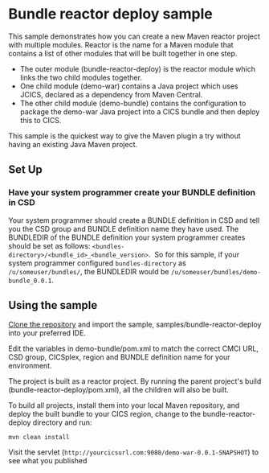 # Bundle reactor deploy sample
This sample demonstrates how you can create a new Maven reactor project with multiple modules. Reactor is the name for a Maven module that contains a list of other modules that will be built together in one step.

- The outer module (bundle-reactor-deploy) is the reactor module which links the two child modules together.
- One child module (demo-war) contains a Java project which uses JCICS, declared as a dependency from Maven Central.
- The other child module (demo-bundle) contains the configuration to package the demo-war Java project into a CICS bundle and then deploy this to CICS.

This sample is the quickest way to give the Maven plugin a try without having an existing Java Maven project.

## Set Up
### Have your system programmer create your BUNDLE definition in CSD
Your system programmer should create a BUNDLE definition in CSD and tell you the CSD group and BUNDLE definition name they have used.
The BUNDLEDIR of the BUNDLE definition your system programmer creates should be set as follows: `<bundles-directory>/<bundle_id>_<bundle_version>`.  So for this sample, if your system programmer configured `bundles-directory` as `/u/someuser/bundles/`, the BUNDLEDIR would be `/u/someuser/bundles/demo-bundle_0.0.1`.

## Using the sample
[Clone the repository](https://github.com/IBM/cics-bundle-maven.git) and import the sample, samples/bundle-reactor-deploy into your preferred IDE.

Edit the variables in demo-bundle/pom.xml to match the correct CMCI URL, CSD group, CICSplex, region and BUNDLE definition name for your environment.

The project is built as a reactor project. By running the parent project's build (bundle-reactor-deploy/pom.xml), all the children will also be built.

To build all projects, install them into your local Maven repository, and deploy the built bundle to your CICS region, change to the bundle-reactor-deploy directory and run:

```
mvn clean install
```

Visit the servlet (`http://yourcicsurl.com:9080/demo-war-0.0.1-SNAPSHOT`) to see what you published
